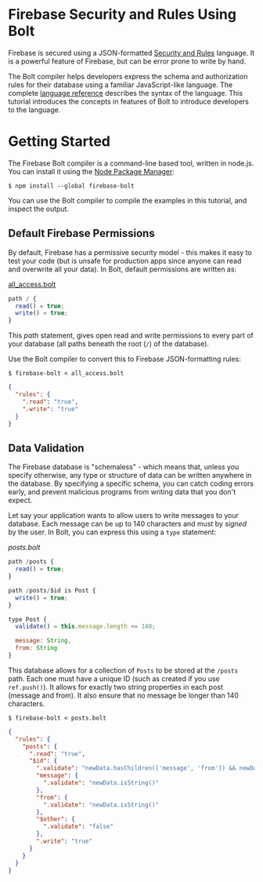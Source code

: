 # Firebase Security and Rules Using Bolt

Firebase is secured using a JSON-formatted [Security and
Rules](https://www.firebase.com/docs/security/guide/understanding-security.html)
language. It is a powerful feature of Firebase, but can be error prone to write by
hand.

The Bolt compiler helps developers express the schema and authorization rules
for their database using a familiar JavaScript-like language. The complete
[language reference](language.md) describes the syntax of the language. This
tutorial introduces the concepts in features of Bolt to introduce developers to
the language.

# Getting Started

The Firebase Bolt compiler is a command-line based tool, written in node.js. You
can install it using the [Node Package
Manager](https://nodejs.org/en/download/):

    $ npm install --global firebase-bolt

You can use the Bolt compiler to compile the examples in this tutorial, and
inspect the output.

## Default Firebase Permissions

By default, Firebase has a permissive security model - this makes it easy to
test your code (but is unsafe for production apps since anyone can read and
overwrite all your data). In Bolt, default permissions are written as:

[all_access.bolt](../samples/all_access.bolt)
```javascript
path / {
  read() = true;
  write() = true;
}
```

This _path_ statement, gives open read and write permissions to every part of
your database (all paths beneath the root (`/`) of the database).

Use the Bolt compiler to convert this to Firebase JSON-formatting rules:

    $ firebase-bolt < all_access.bolt

```JSON
{
  "rules": {
    ".read": "true",
    ".write": "true"
  }
}
```

## Data Validation

The Firebase database is "schemaless" - which means that, unless you specify otherwise, any
type or structure of data can be written anywhere in the database.  By specifying a specific
schema, you can catch coding errors early, and prevent malicious programs from writing data
that you don't expect.

Let say your application wants to allow users to write messages to your database.  Each message
can be up to 140 characters and must by _signed_ by the user.  In Bolt, you can express this using
a `type` statement:

_posts.bolt_
```javascript
path /posts {
  read() = true;
}

path /posts/$id is Post {
  write() = true;
}

type Post {
  validate() = this.message.length <= 140;

  message: String,
  from: String
}
```

This database allows for a collection of `Posts` to be stored at the `/posts` path.  Each one must
have a unique ID (such as created if you use `ref.push()`).  It allows for exactly two string properties in
each post (message and from).  It also ensure that no message be longer than 140 characters.

    $ firebase-bolt < posts.bolt

```JSON
{
  "rules": {
    "posts": {
      ".read": "true",
      "$id": {
        ".validate": "newData.hasChildren(['message', 'from']) && newData.child('message').val().length <= 140",
        "message": {
          ".validate": "newData.isString()"
        },
        "from": {
          ".validate": "newData.isString()"
        },
        "$other": {
          ".validate": "false"
        },
        ".write": "true"
      }
    }
  }
}
```
